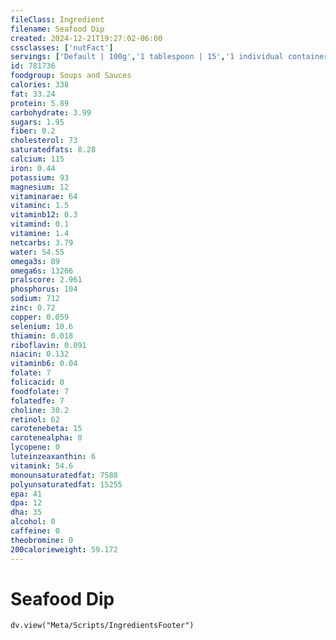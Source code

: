 ```yaml
---
fileClass: Ingredient
filename: Seafood Dip
created: 2024-12-21T19:27:02-06:00
cssclasses: ['nutFact']
servings: ['Default | 100g','1 tablespoon | 15','1 individual container | 70']
id: 781736
foodgroup: Soups and Sauces
calories: 338
fat: 33.24
protein: 5.89
carbohydrate: 3.99
sugars: 1.95
fiber: 0.2
cholesterol: 73
saturatedfats: 8.28
calcium: 115
iron: 0.44
potassium: 93
magnesium: 12
vitaminarae: 64
vitaminc: 1.5
vitaminb12: 0.3
vitamind: 0.1
vitamine: 1.4
netcarbs: 3.79
water: 54.55
omega3s: 89
omega6s: 13266
pralscore: 2.961
phosphorus: 104
sodium: 712
zinc: 0.72
copper: 0.059
selenium: 10.6
thiamin: 0.018
riboflavin: 0.091
niacin: 0.132
vitaminb6: 0.04
folate: 7
folicacid: 0
foodfolate: 7
folatedfe: 7
choline: 30.2
retinol: 62
carotenebeta: 15
carotenealpha: 0
lycopene: 0
luteinzeaxanthin: 6
vitamink: 54.6
monounsaturatedfat: 7588
polyunsaturatedfat: 15255
epa: 41
dpa: 12
dha: 35
alcohol: 0
caffeine: 0
theobromine: 0
200calorieweight: 59.172
---
```


# Seafood Dip

```dataviewjs
dv.view("Meta/Scripts/IngredientsFooter")
```